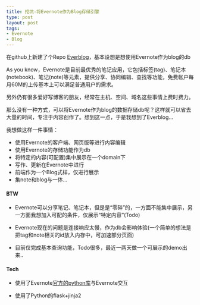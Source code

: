 ```yaml
--- 
title: 挖坑-将Evernote作为Blog存储引擎
type: post
layout: post
tags: 
- Evernote
- Blog
---
```



在github上新建了个Repo [Everblog](https://github.com/nourlcn/everblog)，基本设想是想使用Evernote作为blog的db

As you know，Evernote是目前最优秀的笔记应用，它包括标签(tag)、笔记本(notebook)、笔记(note)等元素，提供分享、协同编辑、查找等功能，免费帐户每月60M的上传基本上可以满足普通用户的需求。

另外仍有很多爱好写博客的朋友，经常在主机、空间、域名这些事情上费时费力。

那么没有一种方式，可以将Evernote作为blog的数据存储db呢？这样就可以省去大量的时间，专注于内容创作了。想到这一点，于是我想到了Everblog...

我想做这样一件事情：

+ 使用Evernote的客户端、网页版等进行内容编辑
+ 使用Evernote的存储功能作为db
+ 将特定的内容(可配置)集中展示在一个domain下
+ 写作、更新在Evernote中进行
+ 前端作为一个Blog式样，仅进行展示
+ 集note和blog与一体...


#### BTW

+ Evernote可以分享笔记、笔记本，但是是“零碎”的，一方面不能集中展示，另一方面我想加入可配的条件，仅展示“特定内容”(Todo)

+ Evernote现在的问题是连接响应太慢，作为db会影响体验(一个简单的想法是把tag和note相关的id放入内存中，可加速部分页面)

+ 目前仅完成基本查询功能，Todo很多，最近一两天做一个可展示的demo出来..

#### Tech

+ 使用了Evernote[官方的python库](https://github.com/evernote/evernote-sdk-python)与Evernote交互

+ 使用了Python的flask+jinja2